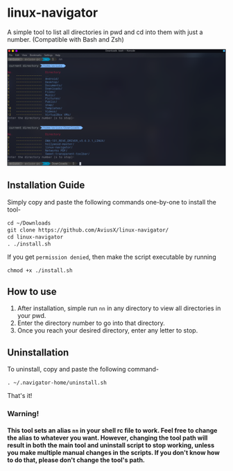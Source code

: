 # linux-navigator
A simple tool to list all directories in pwd and cd into them with just a number. (Compatible with Bash and Zsh)

![](/images/preview.png)

## Installation Guide

Simply copy and paste the following commands one-by-one to install the tool-
```
cd ~/Downloads
git clone https://github.com/AviusX/linux-navigator/
cd linux-navigator
. ./install.sh
```

If you get `permission denied`, then make the script executable by running
```
chmod +x ./install.sh
```

## How to use

1. After installation, simple run `nn` in any directory to view all directories in your pwd.
2. Enter the directory number to go into that directory.
3. Once you reach your desired directory, enter any letter to stop.

## Uninstallation

To uninstall, copy and paste the following command-
```
. ~/.navigator-home/uninstall.sh
```
That's it! 

### Warning!
#### This tool sets an alias `nn` in your shell rc file to work. Feel free to change the alias to whatever you want. However, changing the tool path will result in both the main tool and uninstall script to stop working, unless you make multiple manual changes in the scripts. If you don't know how to do that, please don't change the tool's path.
